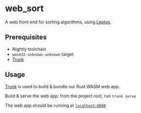 # web_sort

A web front end for sorting algorithms, using [Leptos](https://leptos.dev).

## Prerequisites

- Nightly toolchain
- `wasm32-unknown-unknown` target
- [Trunk](https://trunkrs.dev)

## Usage

[Trunk](https://trunkrs.dev) is used to build & bundle our Rust WASM web app.

Build & serve the web app: from the project root, run `trunk serve`

The web app should be running at [`localhost:8080`](http://localhost:8080)
